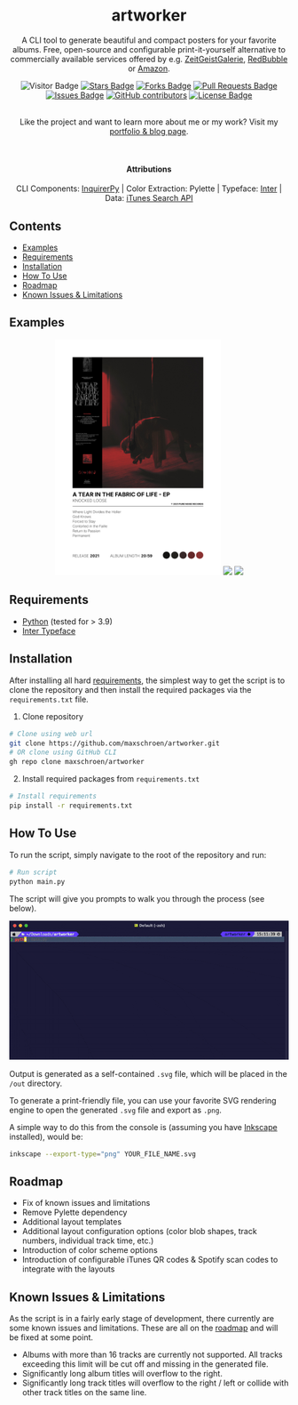 <h1 align="center">artworker</h1>
<p align="center">A CLI tool to generate beautiful and compact posters for your favorite albums. Free, open-source and configurable print-it-yourself alternative to commercially available services offered by e.g. <a href="https://www.zeitgeistgalerie.de/collections/album-cover-poster">ZeitGeistGalerie</a>, <a href="https://www.redbubble.com/de/shop/album+cover+posters">
RedBubble</a> or <a href="https://www.amazon.com/s?k=album+cover+posters&crid=1NML8INJHOXOS&sprefix=album+cover+poster%2Caps%2C182&ref=nb_sb_noss_1">Amazon</a>.</p>
<div align="center">
    <img src="https://visitor-badge.glitch.me/badge?page_id=maxschroen.artworker" alt="Visitor Badge"/>
    <a href="https://github.com/maxschroen/artworker"><img src="https://img.shields.io/github/stars/maxschroen/artworker" alt="Stars Badge"/></a>
    <a href="https://github.com/maxschroen/artworker/network/members"><img src="https://img.shields.io/github/forks/maxschroen/artworker" alt="Forks Badge"/></a>
    <a href="https://github.com/maxschroen/artworker/pulls"><img src="https://img.shields.io/github/issues-pr/maxschroen/artworker" alt="Pull Requests Badge"/></a>
    <a href="https://github.com/maxschroen/artworker/issues"><img src="https://img.shields.io/github/issues/maxschroen/artworker" alt="Issues Badge"/></a>
    <a href="https://github.com/maxschroen/artworker/graphs/contributors"><img alt="GitHub contributors" src="https://img.shields.io/github/contributors/maxschroen/artworker?color=2b9348"></a>
    <a href="https://github.com/maxschroen/artworker/blob/main/LICENSE"><img src="https://img.shields.io/github/license/maxschroen/artworker?color=2b9348" alt="License Badge"/></a>
</div>
<br>
<p align="center">Like the project and want to learn more about me or my work? Visit my <a href="https://maxschroen.github.io">portfolio & blog page</a>.</p>
<br>
<h4 align="center">Attributions</h4>
<p align="center">CLI Components: <a href="https://github.com/kazhala/InquirerPy">InquirerPy</a> | Color Extraction: <a>Pylette</a> | Typeface: <a href="https://github.com/rsms/inter">Inter</a> | Data: <a href="https://developer.apple.com/library/archive/documentation/AudioVideo/Conceptual/iTuneSearchAPI/index.html#//apple_ref/doc/uid/TP40017632-CH3-SW1">iTunes Search API</a></p> 


## Contents
- [Examples](#examples)
- [Requirements](#requirements)
- [Installation](#installation)
- [How To Use](#how-to-use)
- [Roadmap](#roadmap)
- [Known Issues & Limitations](#known-issues--limitations)

## Examples
<p align="center">
  <img src="https://github.com/maxschroen/artworker/blob/main/.docs/knocked-loose-a-tear-in-the-fabric-of-life-ep.png?raw=true" width="300" />
  <img src="https://github.com/maxschroen/artworker/blob/main/.docs/lorde-melodrama.png?raw=true" width="300" /> 
  <img src="https://github.com/maxschroen/artworker/blob/main/.docs/counterparts-a-eulogy-for-those-still-here.png?raw=true" width="300" />
</p>

## Requirements
- [Python](https://www.python.org/downloads/) (tested for > 3.9)
- [Inter Typeface](https://github.com/rsms/inter)


## Installation
After installing all hard [requirements](#requirements), the simplest way to get the script is to clone the repository and then install the required packages via the ```requirements.txt``` file.
1. Clone repository
```bash
# Clone using web url
git clone https://github.com/maxschroen/artworker.git
# OR clone using GitHub CLI
gh repo clone maxschroen/artworker
```
2. Install required packages from ```requirements.txt```
```bash
# Install requirements
pip install -r requirements.txt
```

## How To Use
To run the script, simply navigate to the root of the repository and run:
```bash
# Run script
python main.py
```
The script will give you prompts to walk you through the process (see below).

<img src="https://github.com/maxschroen/artworker/blob/main/.docs/demo.gif?raw=true" width="600" />

Output is generated as a self-contained ```.svg``` file, which will be placed in the ```/out``` directory.

To generate a print-friendly file, you can use your favorite SVG rendering engine to open the generated ```.svg``` file and export as ```.png```.

A simple way to do this from the console is (assuming you have [Inkscape](https://inkscape.org/de/release/inkscape-0.40/) installed), would be:
```bash
inkscape --export-type="png" YOUR_FILE_NAME.svg
```
## Roadmap
- Fix of known issues and limitations
- Remove Pylette dependency
- Additional layout templates
- Additional layout configuration options (color blob shapes, track numbers, individual track time, etc.)
- Introduction of color scheme options
- Introduction of configurable iTunes QR codes & Spotify scan codes to integrate with the layouts


## Known Issues & Limitations
As the script is in a fairly early stage of development, there currently are some known issues and limitations. These are all on the [roadmap](#known-issues--limitations) and will be fixed at some point.
- Albums with more than 16 tracks are currently not supported. All tracks exceeding this limit will be cut off and missing in the generated file.
- Significantly long album titles will overflow to the right.
- Significantly long track titles will overflow to the right / left or collide with other track titles on the same line.